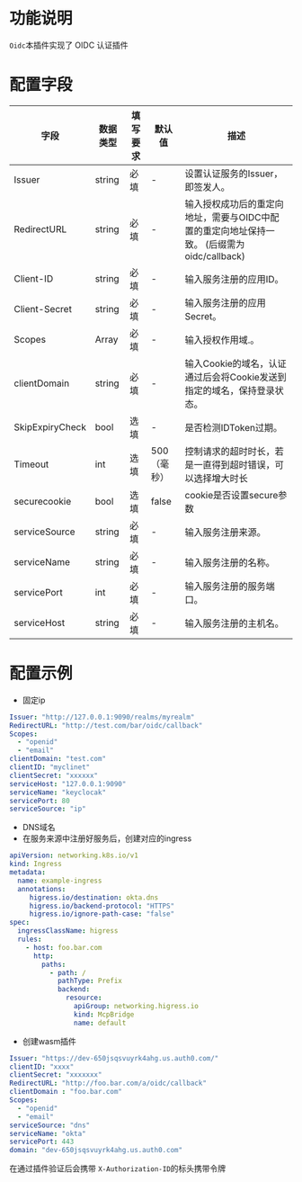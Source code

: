 # 功能说明
`Oidc`本插件实现了 OIDC 认证插件

# 配置字段


| 字段              | 数据类型   | 填写要求 | 默认值      | 描述                                                        |
|-----------------|--------|------|----------|-----------------------------------------------------------|
| Issuer          | string | 必填   | -        | 设置认证服务的Issuer，即签发人。                                       |
| RedirectURL     | string | 必填   | -        | 输入授权成功后的重定向地址，需要与OIDC中配置的重定向地址保持一致。   (后缀需为oidc/callback) |
| Client-ID       | string | 必填   | -        | 输入服务注册的应用ID。                                              |
| Client-Secret   | string | 必填   | -        | 输入服务注册的应用Secret。                                          |
| Scopes          | Array  | 必填   | -        | 输入授权作用域.。                                                 |
| clientDomain    |    string       |      必填     | -        | 输入Cookie的域名，认证通过后会将Cookie发送到指定的域名，保持登录状态。                 |
| SkipExpiryCheck | bool   | 选填   | -        | 是否检测IDToken过期。                                            |
| Timeout         | int | 选填 | 500 （毫秒） | 控制请求的超时时长，若是一直得到超时错误，可以选择增大时长                             |
| securecookie    | bool | 选填| false    | cookie是否设置secure参数                                        |
| serviceSource   | string | 必填   | -        | 输入服务注册来源。                                                 |
| serviceName     | string | 必填   | -        | 输入服务注册的名称。                                                |
| servicePort     | int    | 必填   | -        | 输入服务注册的服务端口。                                              |
| serviceHost     | string | 必填   | -        | 输入服务注册的主机名。                                               |
# 配置示例
- 固定ip
```yaml
Issuer: "http://127.0.0.1:9090/realms/myrealm"
RedirectURL: "http://test.com/bar/oidc/callback"
Scopes:
  - "openid"
  - "email"
clientDomain: "test.com"
clientID: "myclinet"
clientSecret: "xxxxxx"
serviceHost: "127.0.0.1:9090"
serviceName: "keyclocak"
servicePort: 80
serviceSource: "ip"
```
- DNS域名
- 在服务来源中注册好服务后，创建对应的ingress
```yaml
apiVersion: networking.k8s.io/v1
kind: Ingress
metadata:
  name: example-ingress
  annotations:
     higress.io/destination: okta.dns    
     higress.io/backend-protocol: "HTTPS"
     higress.io/ignore-path-case: "false"
spec:
  ingressClassName: higress
  rules:
    - host: foo.bar.com
      http:
        paths:
          - path: /
            pathType: Prefix
            backend:
              resource:
                apiGroup: networking.higress.io
                kind: McpBridge
                name: default

```
- 创建wasm插件
```yaml
Issuer: "https://dev-650jsqsvuyrk4ahg.us.auth0.com/"
clientID: "xxxx"
clientSecret: "xxxxxxx"
RedirectURL: "http://foo.bar.com/a/oidc/callback"
clientDomain : "foo.bar.com"
Scopes:
  - "openid"
  - "email"
serviceSource: "dns"
serviceName: "okta"
servicePort: 443
domain: "dev-650jsqsvuyrk4ahg.us.auth0.com"
```
在通过插件验证后会携带 `X-Authorization-ID`的标头携带令牌





